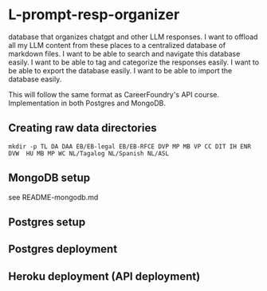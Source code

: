 # L-prompt-resp-organizer
database that organizes chatgpt and other LLM responses.  I want to offload all my LLM content from these places to a centralized database of markdown files.  I want to be able to search and navigate this database easily.  I want to be able to tag and categorize the responses easily.  I want to be able to export the database easily.  I want to be able to import the database easily.

This will follow the same format as CareerFoundry's API course.  Implementation in both Postgres and MongoDB.

## Creating raw data directories
`mkdir -p TL DA DAA EB/EB-legal EB/EB-RFCE DVP MP MB VP CC DIT IH ENR DVW  HU MB MP WC NL/Tagalog NL/Spanish NL/ASL`

## MongoDB setup
see README-mongodb.md



## Postgres setup

## Postgres deployment

## Heroku deployment (API deployment)